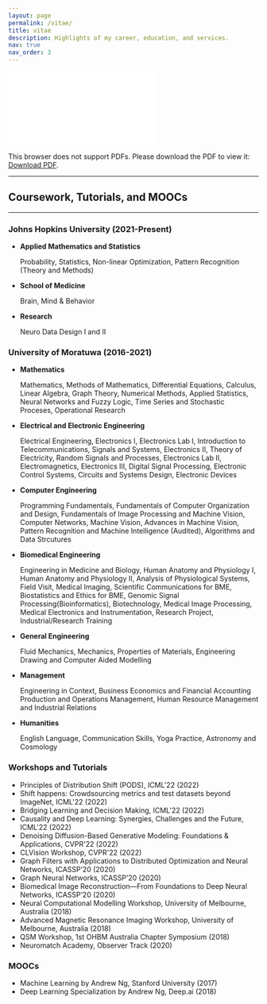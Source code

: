 ```yaml
---
layout: page
permalink: /vitae/
title: vitae
description: Highlights of my career, education, and services. 
nav: true
nav_order: 3
---
```


<!-- For my CV, click [here]({{site.baseurl}}/assets/pdf/Ashwin_CV.pdf). -->

<div style="margin-left: auto;margin-right: auto;">
    <object data="..\cv\main.pdf" type="application/pdf" width="825px" height="1175px">
        <embed src="..\cv\main.pdf">
            <p>This browser does not support PDFs. Please download the PDF to view it: <a href="cv\main.pdf">Download PDF</a>.</p>
        </embed>
    </object>
</div>


***


## Coursework, Tutorials, and MOOCs
-------------

### Johns Hopkins University (2021-Present)

* **Applied Mathematics and Statistics**

    Probability, Statistics, Non-linear Optimization, Pattern Recognition (Theory and Methods)

* **School of Medicine**

    Brain, Mind & Behavior

* **Research**

    Neuro Data Design I and II

### University of Moratuwa (2016-2021)

* **Mathematics**

    Mathematics, Methods of Mathematics, Differential Equations, Calculus, Linear Algebra, Graph Theory, Numerical Methods, Applied Statistics, Neural Networks and Fuzzy Logic, Time Series and Stochastic Proceses, Operational Research

* **Electrical and Electronic Engineering**

    Electrical Engineering, Electronics I, Electronics Lab I, Introduction to Telecommunications, Signals and Systems, Electronics II, Theory of Electricity, Random Signals and Processes, Electronics Lab II, Electromagnetics, Electronics III, Digital Signal Processing, Electronic Control Systems, Circuits and Systems Design, Electronic Devices

* **Computer Engineering**

    Programming Fundamentals, Fundamentals of Computer Organization and Design, Fundamentals of Image Processing and Machine Vision, Computer Networks, Machine Vision, Advances in Machine Vision, Pattern Recognition and Machine Intelligence (Audited), Algorithms and Data Strcutures

* **Biomedical Engineering**

    Engineering in Medicine and Biology, Human Anatomy and Physiology I, Human Anatomy and Physiology II, Analysis of Physiological Systems, Field Visit, Medical Imaging, Scientific Communications for BME, Biostatistics and Ethics for BME, Genomic Signal Processing(Bioinformatics), Biotechnology, Medical Image Processing, Medical Electronics and Instrumentation, Research Project, Industrial/Research Training

* **General Engineering**

    Fluid Mechanics, Mechanics, Properties of Materials, Engineering Drawing and Computer Aided Modelling

* **Management**

    Engineering in Context, Business Economics and Financial Accounting Production and Operations Management, Human Resource Management and Industrial Relations

* **Humanities**

    English Language, Communication Skills, Yoga Practice, Astronomy and Cosmology

### Workshops and Tutorials

* Principles of Distribution Shift (PODS), ICML'22 (2022)
* Shift happens: Crowdsourcing metrics and test datasets beyond ImageNet, ICML'22 (2022)
* Bridging Learning and Decision Making, ICML'22 (2022)
* Causality and Deep Learning: Synergies, Challenges and the Future, ICML'22 (2022)
* Denoising Diffusion-Based Generative Modeling: Foundations & Applications, CVPR'22 (2022)
* CLVision Workshop, CVPR'22 (2022)
* Graph Filters with Applications to Distributed Optimization and Neural Networks, ICASSP’20 (2020)
* Graph Neural Networks, ICASSP’20 (2020)
* Biomedical Image Reconstruction—From Foundations to Deep Neural Networks, ICASSP’20 (2020)
* Neural Computational Modelling Workshop, University of Melbourne, Australia (2018)
* Advanced Magnetic Resonance Imaging Workshop, University of Melbourne, Australia (2018)
* QSM Workshop, 1st OHBM Australia Chapter Symposium (2018)
* Neuromatch Academy, Observer Track (2020)

### MOOCs

* Machine Learning by Andrew Ng, Stanford University (2017)
* Deep Learning Specialization by Andrew Ng, Deep.ai (2018)
